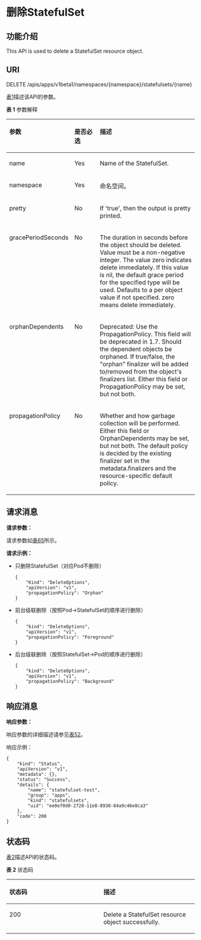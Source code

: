 # 删除StatefulSet<a name="cci_02_0036"></a>

## 功能介绍<a name="zh-cn_topic_0091433688_section31372179"></a>

This API is used to delete a StatefulSet resource object.

## URI<a name="zh-cn_topic_0091433688_section13914160"></a>

DELETE /apis/apps/v1beta1/namespaces/\{namespace\}/statefulsets/\{name\}

[表1](#zh-cn_topic_0091433688_d0e38270)描述该API的参数。

**表 1**  参数解释

<a name="zh-cn_topic_0091433688_d0e38270"></a>
<table><thead align="left"><tr id="zh-cn_topic_0091433688_row14143522"><th class="cellrowborder" valign="top" width="21.21%" id="mcps1.2.4.1.1"><p id="zh-cn_topic_0091433688_p65652297517"><a name="zh-cn_topic_0091433688_p65652297517"></a><a name="zh-cn_topic_0091433688_p65652297517"></a>参数</p>
</th>
<th class="cellrowborder" valign="top" width="16.16%" id="mcps1.2.4.1.2"><p id="zh-cn_topic_0091433688_p165661629135114"><a name="zh-cn_topic_0091433688_p165661629135114"></a><a name="zh-cn_topic_0091433688_p165661629135114"></a>是否必选</p>
</th>
<th class="cellrowborder" valign="top" width="62.629999999999995%" id="mcps1.2.4.1.3"><p id="zh-cn_topic_0091433688_p14567629115114"><a name="zh-cn_topic_0091433688_p14567629115114"></a><a name="zh-cn_topic_0091433688_p14567629115114"></a>描述</p>
</th>
</tr>
</thead>
<tbody><tr id="zh-cn_topic_0091433688_row49796945"><td class="cellrowborder" valign="top" width="21.21%" headers="mcps1.2.4.1.1 "><p id="zh-cn_topic_0091433688_p7020714"><a name="zh-cn_topic_0091433688_p7020714"></a><a name="zh-cn_topic_0091433688_p7020714"></a>name</p>
</td>
<td class="cellrowborder" valign="top" width="16.16%" headers="mcps1.2.4.1.2 "><p id="zh-cn_topic_0091433688_p31806923"><a name="zh-cn_topic_0091433688_p31806923"></a><a name="zh-cn_topic_0091433688_p31806923"></a>Yes</p>
</td>
<td class="cellrowborder" valign="top" width="62.629999999999995%" headers="mcps1.2.4.1.3 "><p id="zh-cn_topic_0091433688_p26223965"><a name="zh-cn_topic_0091433688_p26223965"></a><a name="zh-cn_topic_0091433688_p26223965"></a>Name of the StatefulSet.</p>
</td>
</tr>
<tr id="zh-cn_topic_0091433688_row34689095"><td class="cellrowborder" valign="top" width="21.21%" headers="mcps1.2.4.1.1 "><p id="zh-cn_topic_0091433688_p58353349"><a name="zh-cn_topic_0091433688_p58353349"></a><a name="zh-cn_topic_0091433688_p58353349"></a>namespace</p>
</td>
<td class="cellrowborder" valign="top" width="16.16%" headers="mcps1.2.4.1.2 "><p id="zh-cn_topic_0091433688_p29000839"><a name="zh-cn_topic_0091433688_p29000839"></a><a name="zh-cn_topic_0091433688_p29000839"></a>Yes</p>
</td>
<td class="cellrowborder" valign="top" width="62.629999999999995%" headers="mcps1.2.4.1.3 "><p id="zh-cn_topic_0079615000_p8332925"><a name="zh-cn_topic_0079615000_p8332925"></a><a name="zh-cn_topic_0079615000_p8332925"></a>命名空间。</p>
</td>
</tr>
<tr id="zh-cn_topic_0091433688_row2320041"><td class="cellrowborder" valign="top" width="21.21%" headers="mcps1.2.4.1.1 "><p id="zh-cn_topic_0091433688_p53705670"><a name="zh-cn_topic_0091433688_p53705670"></a><a name="zh-cn_topic_0091433688_p53705670"></a>pretty</p>
</td>
<td class="cellrowborder" valign="top" width="16.16%" headers="mcps1.2.4.1.2 "><p id="zh-cn_topic_0091433688_p55192003"><a name="zh-cn_topic_0091433688_p55192003"></a><a name="zh-cn_topic_0091433688_p55192003"></a>No</p>
</td>
<td class="cellrowborder" valign="top" width="62.629999999999995%" headers="mcps1.2.4.1.3 "><p id="zh-cn_topic_0091433688_p41367240"><a name="zh-cn_topic_0091433688_p41367240"></a><a name="zh-cn_topic_0091433688_p41367240"></a>If 'true', then the output is pretty printed.</p>
</td>
</tr>
<tr id="zh-cn_topic_0091433688_row36760846"><td class="cellrowborder" valign="top" width="21.21%" headers="mcps1.2.4.1.1 "><p id="zh-cn_topic_0091433688_p24838515"><a name="zh-cn_topic_0091433688_p24838515"></a><a name="zh-cn_topic_0091433688_p24838515"></a>gracePeriodSeconds</p>
</td>
<td class="cellrowborder" valign="top" width="16.16%" headers="mcps1.2.4.1.2 "><p id="zh-cn_topic_0091433688_p65762676"><a name="zh-cn_topic_0091433688_p65762676"></a><a name="zh-cn_topic_0091433688_p65762676"></a>No</p>
</td>
<td class="cellrowborder" valign="top" width="62.629999999999995%" headers="mcps1.2.4.1.3 "><p id="zh-cn_topic_0091433688_p25176571"><a name="zh-cn_topic_0091433688_p25176571"></a><a name="zh-cn_topic_0091433688_p25176571"></a>The duration in seconds before the object should be deleted. Value must be a non-negative integer. The value zero indicates delete immediately. If this value is nil, the default grace period for the specified type will be used. Defaults to a per object value if not specified. zero means delete immediately.</p>
</td>
</tr>
<tr id="zh-cn_topic_0091433688_row25262547"><td class="cellrowborder" valign="top" width="21.21%" headers="mcps1.2.4.1.1 "><p id="zh-cn_topic_0091433688_p33000411"><a name="zh-cn_topic_0091433688_p33000411"></a><a name="zh-cn_topic_0091433688_p33000411"></a>orphanDependents</p>
</td>
<td class="cellrowborder" valign="top" width="16.16%" headers="mcps1.2.4.1.2 "><p id="zh-cn_topic_0091433688_p55787611"><a name="zh-cn_topic_0091433688_p55787611"></a><a name="zh-cn_topic_0091433688_p55787611"></a>No</p>
</td>
<td class="cellrowborder" valign="top" width="62.629999999999995%" headers="mcps1.2.4.1.3 "><p id="zh-cn_topic_0091433688_p22502652"><a name="zh-cn_topic_0091433688_p22502652"></a><a name="zh-cn_topic_0091433688_p22502652"></a>Deprecated: Use the PropagationPolicy. This field will be deprecated in 1.7. Should the dependent objects be orphaned. If true/false, the "orphan" finalizer will be added to/removed from the object's finalizers list. Either this field or PropagationPolicy may be set, but not both.</p>
</td>
</tr>
<tr id="zh-cn_topic_0091433688_row1197280"><td class="cellrowborder" valign="top" width="21.21%" headers="mcps1.2.4.1.1 "><p id="zh-cn_topic_0091433688_p29870869"><a name="zh-cn_topic_0091433688_p29870869"></a><a name="zh-cn_topic_0091433688_p29870869"></a>propagationPolicy</p>
</td>
<td class="cellrowborder" valign="top" width="16.16%" headers="mcps1.2.4.1.2 "><p id="zh-cn_topic_0091433688_p3621310"><a name="zh-cn_topic_0091433688_p3621310"></a><a name="zh-cn_topic_0091433688_p3621310"></a>No</p>
</td>
<td class="cellrowborder" valign="top" width="62.629999999999995%" headers="mcps1.2.4.1.3 "><p id="zh-cn_topic_0091433688_p22689637"><a name="zh-cn_topic_0091433688_p22689637"></a><a name="zh-cn_topic_0091433688_p22689637"></a>Whether and how garbage collection will be performed. Either this field or OrphanDependents may be set, but not both. The default policy is decided by the existing finalizer set in the metadata.finalizers and the resource-specific default policy.</p>
</td>
</tr>
</tbody>
</table>

## 请求消息<a name="zh-cn_topic_0091433688_section58118584"></a>

**请求参数：**

请求参数如[表65](数据结构.md#zh-cn_topic_0091433700_d0e41006)所示。

**请求示例：**

-   只删除StatefulSet（对应Pod不删除）

    ```
    {
        "Kind": "DeleteOptions",
        "apiVersion": "v1",
        "propagationPolicy": "Orphan"
    }
    ```

-   前台级联删除（按照Pod-\>StatefulSet的顺序进行删除）

    ```
    {
        "kind": "DeleteOptions",
        "apiVersion": "v1",
        "propagationPolicy": "Foreground"
    }
    ```

-   后台级联删除（按照StatefulSet-\>Pod的顺序进行删除）

    ```
    {
        "kind": "DeleteOptions",
        "apiVersion": "v1",
        "propagationPolicy": "Background"
    }
    ```


## 响应消息<a name="zh-cn_topic_0091433688_section53305210"></a>

**响应参数：**

响应参数的详细描述请参见[表52](响应数据结构（OLD-VERSIONS）.md#table37251757105918)。

响应示例：

```
{
    "kind": "Status", 
    "apiVersion": "v1", 
    "metadata": {}, 
    "status": "Success", 
    "details": {
        "name": "statefulset-test", 
        "group": "apps", 
        "kind": "statefulsets", 
        "uid": "ee0ef0d0-2728-11e8-8930-84a9c46e8ca3"
    }, 
    "code": 200
}
```

## 状态码<a name="zh-cn_topic_0091433688_section9984849"></a>

[表2](#zh-cn_topic_0091433688_d0e38393)描述API的状态码。

**表 2**  状态码

<a name="zh-cn_topic_0091433688_d0e38393"></a>
<table><thead align="left"><tr id="zh-cn_topic_0091433688_row39018542"><th class="cellrowborder" valign="top" width="50%" id="mcps1.2.3.1.1"><p id="zh-cn_topic_0091433688_p6385371"><a name="zh-cn_topic_0091433688_p6385371"></a><a name="zh-cn_topic_0091433688_p6385371"></a>状态码</p>
</th>
<th class="cellrowborder" valign="top" width="50%" id="mcps1.2.3.1.2"><p id="zh-cn_topic_0091433688_p47453032"><a name="zh-cn_topic_0091433688_p47453032"></a><a name="zh-cn_topic_0091433688_p47453032"></a>描述</p>
</th>
</tr>
</thead>
<tbody><tr id="zh-cn_topic_0091433688_row18490365"><td class="cellrowborder" valign="top" width="50%" headers="mcps1.2.3.1.1 "><p id="zh-cn_topic_0091433688_p21324611"><a name="zh-cn_topic_0091433688_p21324611"></a><a name="zh-cn_topic_0091433688_p21324611"></a>200</p>
</td>
<td class="cellrowborder" valign="top" width="50%" headers="mcps1.2.3.1.2 "><p id="zh-cn_topic_0091433688_p49571937"><a name="zh-cn_topic_0091433688_p49571937"></a><a name="zh-cn_topic_0091433688_p49571937"></a>Delete a StatefulSet resource object successfully.</p>
</td>
</tr>
</tbody>
</table>


